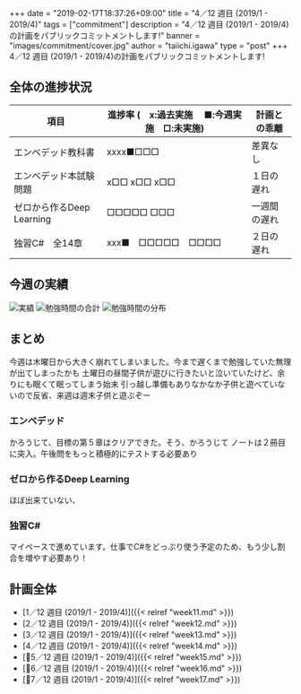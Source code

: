 +++
date = "2019-02-17T18:37:26+09:00"
title = "4／12 週目 (2019/1 - 2019/4)"
tags = ["commitment"]
description = "4／12 週目 (2019/1 - 2019/4)の計画をパブリックコミットメントします!"
banner = "images/commitment/cover.jpg"
author = "taiichi.igawa"
type = "post"
+++
4／12 週目 (2019/1 - 2019/4)の計画をパブリックコミットメントします!
<!-- more -->

## 全体の進捗状況

| 項目                  | 進捗率 (　x:過去実施　 ■:今週実施　□:未実施) | 計画との乖離 |
|---------------------|-----------------------------|--------|
| エンベデッド教科書           | xxxx■□□□                    | 差異なし   |
| エンベデッド本試験問題         | x□□ x□□ x□□                 | １日の遅れ  |
| ゼロから作るDeep Learning | □□□□□ □□□                   | 一週間の遅れ |
| 独習C\#　全14章          | xxx■　□□□□□　□□□□             | ２日の遅れ  |

## 今週の実績
![実績](/images/commitment/week14/week14_done.JPG)
![勉強時間の合計](/images/commitment/week14/week14_circle.png)
![勉強時間の分布](/images/commitment/week14/week14_chart.png)

## まとめ
今週は木曜日から大きく崩れてしまいました。今まで遅くまで勉強していた無理が出てしまったかも
土曜日の昼間子供が遊びに行きたいと泣いていたけど、余りにも眠くて眠ってしまう始末
引っ越し準備もありなかなか子供と遊べていないので反省、来週は週末子供と遊ぶぞー

### エンベデッド
かろうじて、目標の第５章はクリアできた。そう、かろうじて
ノートは２冊目に突入。午後問をもっと積極的にテストする必要あり

### ゼロから作るDeep Learning
ほぼ出来ていない、

### 独習C\#
マイペースで進めています。仕事でC\#をどっぷり使う予定のため、もう少し割合を増やす必要あり！

## 計画全体
* [1／12 週目 (2019/1 - 2019/4)]({{< relref "week11.md" >}})
* [2／12 週目 (2019/1 - 2019/4)]({{< relref "week12.md" >}})
* [3／12 週目 (2019/1 - 2019/4)]({{< relref "week13.md" >}})
* [4／12 週目 (2019/1 - 2019/4)]({{< relref "week14.md" >}})
* [5／12 週目 (2019/1 - 2019/4)]({{< relref "week15.md" >}})
* [6／12 週目 (2019/1 - 2019/4)]({{< relref "week16.md" >}})
* [7／12 週目 (2019/1 - 2019/4)]({{< relref "week17.md" >}})
